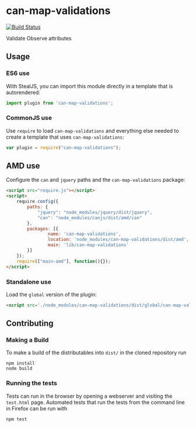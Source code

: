 # can-map-validations

[![Build Status](https://travis-ci.org/canjs/can-map-validations.png?branch=master)](https://travis-ci.org/canjs/can-map-validations)

Validate Observe attributes

## Usage

### ES6 use

With StealJS, you can import this module directly in a template that is autorendered:

```js
import plugin from 'can-map-validations';
```

### CommonJS use

Use `require` to load `can-map-validations` and everything else
needed to create a template that uses `can-map-validations`:

```js
var plugin = require("can-map-validations");
```

## AMD use

Configure the `can` and `jquery` paths and the `can-map-validations` package:

```html
<script src="require.js"></script>
<script>
	require.config({
	    paths: {
	        "jquery": "node_modules/jquery/dist/jquery",
	        "can": "node_modules/canjs/dist/amd/can"
	    },
	    packages: [{
		    	name: 'can-map-validations',
		    	location: 'node_modules/can-map-validations/dist/amd',
		    	main: 'lib/can-map-validations'
	    }]
	});
	require(["main-amd"], function(){});
</script>
```

### Standalone use

Load the `global` version of the plugin:

```html
<script src='./node_modules/can-map-validations/dist/global/can-map-validations.js'></script>
```

## Contributing

### Making a Build

To make a build of the distributables into `dist/` in the cloned repository run

```
npm install
node build
```

### Running the tests

Tests can run in the browser by opening a webserver and visiting the `test.html` page.
Automated tests that run the tests from the command line in Firefox can be run with

```
npm test
```
